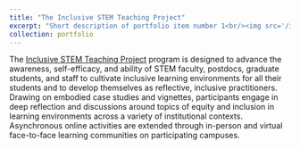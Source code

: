 ```yaml
---
title: "The Inclusive STEM Teaching Project"
excerpt: "Short description of portfolio item number 1<br/><img src='/images/InclusiveSTEMTeachingCert.png' width="500"/>"
collection: portfolio
---
```


The [Inclusive STEM Teaching Project](https://www.inclusivestemteaching.org/) program is designed to advance the awareness, self-efficacy, and ability of STEM faculty, postdocs, graduate students, and staff to cultivate inclusive learning environments for all their students and to develop themselves as reflective, inclusive practitioners. Drawing on embodied case studies and vignettes, participants engage in deep reflection and discussions around topics of equity and inclusion in learning environments across a variety of institutional contexts.  Asynchronous online activities are extended through in-person and virtual face-to-face learning communities on participating campuses.
